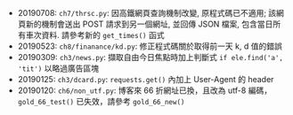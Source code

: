 * 20190708: `ch7/thrsc.py`: 因高鐵網頁查詢機制改變, 原程式碼已不適用; 該網頁新的機制會送出 POST 請求到另一個網址, 並回傳 JSON 檔案, 包含當日所有車次資料. 請參考新的 `get_times()` 函式
* 20190523: `ch8/finanance/kd.py`: 修正程式碼關於取得前一天 k, d 值的錯誤
* 20190309: `ch3/news.py`: 擷取自由今日焦點時加上判斷式 `if ele.find('a', 'tit')` 以略過廣告區塊
* 20190125: `ch3/dcard.py`: `requests.get()` 內加上 User-Agent 的 header
* 20190120: `ch6/non_utf.py`: 博客來 66 折網址已換，且改為 utf-8 編碼，`gold_66_test()` 已失效，請參考 `gold_66_new()`
